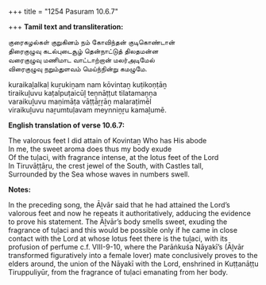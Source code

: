 +++
title = "1254 Pasuram 10.6.7"

+++
**Tamil text and transliteration:**

குரைகழல்கள் குறுகினம் நம் கோவிந்தன் குடிகொண்டான்  
திரைகுழுவு கடல்புடைசூழ் தென்நாட்டுத் திலதமன்ன  
வரைகுழுவு மணிமாட வாட்டாற்றான் மலர்அடிமேல்  
விரைகுழுவு நறும்துளவம் மெய்ந்நின்று கமழுமே.

kuraikaḻalkaḷ kuṟukiṉam nam kōvintaṉ kuṭikoṇṭāṉ  
tiraikuḻuvu kaṭalpuṭaicūḻ teṉnāṭṭut tilatamaṉṉa  
varaikuḻuvu maṇimāṭa vāṭṭāṟṟāṉ malaraṭimēl  
viraikuḻuvu naṟumtuḷavam meynniṉṟu kamaḻumē.

**English translation of verse 10.6.7:**

The valorous feet I did attain of Kovintaṉ Who has His abode  
In me, the sweet aroma does thus my body exude  
Of the tuḷaci, with fragrance intense, at the lotus feet of the Lord  
In Tiruvāṭṭāṟu, the crest jewel of the South, with Castles tall,  
Surrounded by the Sea whose waves in numbers swell.

**Notes:**

In the preceding song, the Āḻvār said that he had attained the Lord’s valorous feet and now he repeats it authoritatively, adducing the evidence to prove his statement. The Āḻvār’s body smells sweet, exuding the fragrance of tuḻaci and this would be possible only if he came in close contact with the Lord at whose lotus feet there is the tuḻaci, with its profusion of perfume c.f. VIII-9-10, where the Parāṅkuśa Nāyakī’s (Āḻvār transformed figuratively into a female lover) mate conclusively proves to the elders around, the union of the Nāyakī with the Lord, enshrined in Kuṭṭanāṭṭu Tiruppuliyūr, from the fragrance of tuḷaci emanating from her body.


